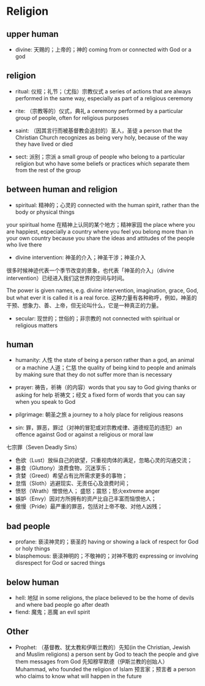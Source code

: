 # Religion

## upper human

- divine: 天赐的；上帝的；神的 coming from or connected with God or a god

## religion

- ritual: 仪规；礼节；（尤指）宗教仪式 a series of actions that are always performed in the same way, especially as part of a religious ceremony
- rite: （宗教等的）仪式，典礼 a ceremony performed by a particular group of people, often for religious purposes
- saint: （因其言行而被基督教会追封的）圣人，圣徒 a person that the Christian Church recognizes as being very holy, because of the way they have lived or died

- sect: 派别；宗派 a small group of people who belong to a particular religion but who have some beliefs or practices which separate them from the rest of the group

## between human and religion

- spiritual: 精神的；心灵的 connected with the human spirit, rather than the body or physical things

your spiritual home 在精神上认同的某个地方；精神家园 the place where you are happiest, especially a country where you feel you belong more than in your own country because you share the ideas and attitudes of the people who live there

- divine intervention: 神圣的介入；神圣干涉；神圣介入

很多时候神迹代表一个季节改变的景象，也代表「神圣的介入」（divine intervention）已经进入我们这世界的空间与时间。

The power is given names, e.g. divine intervention, imagination, grace, God, but what ever it is called it is a real force. 这种力量有各种称呼，例如，神圣的干预、想象力、善、上帝，但无论叫什么，它是一种真正的力量。

- secular: 现世的；世俗的；非宗教的 not connected with spiritual or religious matters

## human

- humanity: 人性 the state of being a person rather than a god, an animal or a machine 人道；仁慈 the quality of being kind to people and animals by making sure that they do not suffer more than is necessary
- prayer: 祷告，祈祷（的内容）words that you say to God giving thanks or asking for help 祈祷文；经文 a fixed form of words that you can say when you speak to God

- pilgrimage: 朝圣之旅 a journey to a holy place for religious reasons


- sin: 罪，罪恶，罪过（对神的冒犯或对宗教戒律、道德规范的违犯）an offence against God or against a religious or moral law

七宗罪（Seven Deadly Sins）

- 色欲（Lust）放纵自己的欲望，只重视肉体的满足，忽略心灵的沟通交流；
- 暴食（Gluttony）浪费食物，沉迷享乐；
- 贪婪（Greed）希望占有比所需求更多的事物；
- 怠惰（Sloth）逃避现实、无责任心及浪费时间；
- 愤怒（Wrath）憎恨他人； 盛怒；震怒；怒火extreme anger
- 嫉妒（Envy）因对方所拥有的资产比自己丰富而恼恨他人；
- 傲慢（Pride）最严重的罪恶，包括对上帝不敬、对他人凶残；

## bad people

- profane: 亵渎神灵的；亵圣的 having or showing a lack of respect for God or holy things
- blasphemous: 亵渎神明的；不敬神的；对神不敬的 expressing or involving disrespect for God or sacred things

## below human

- hell: 地狱 in some religions, the place believed to be the home of devils and where bad people go after death
- fiend: 魔鬼；恶魔 an evil spirit


## Other

- Prophet: （基督教、犹太教和伊斯兰教的）先知(in the Christian, Jewish and Muslim religions) a person sent by God to teach the people and give them messages from God 先知穆罕默德（伊斯兰教的创始人）Muhammad, who founded the religion of Islam 预言家；预言者 a person who claims to know what will happen in the future

